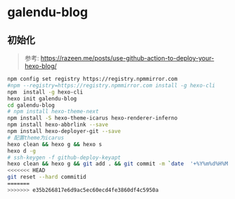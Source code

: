 # galendu-blog

## 初始化  
>参考: https://razeen.me/posts/use-github-action-to-deploy-your-hexo-blog/

```bash
npm config set registry https://registry.npmmirror.com
#npm --registry=https://registry.npmmirror.com install -g hexo-cli
npm  install -g hexo-cli
hexo init galendu-blog
cd galendu-blog
# npm install hexo-theme-next
npm install -S hexo-theme-icarus hexo-renderer-inferno
npm install hexo-abbrlink --save
npm install hexo-deployer-git --save
# 配置theme为icarus
hexo clean && hexo g && hexo s
hexo d -g
# ssh-keygen -f github-deploy-keyapt
hexo clean && hexo g && git add . && git commit -m `date  '+%Y%m%d%H%M'` && git push
<<<<<<< HEAD
git reset --hard commitid
=======
>>>>>>> e35b266817e6d9ac5ec60ecd4fe3860df4c5950a
```
